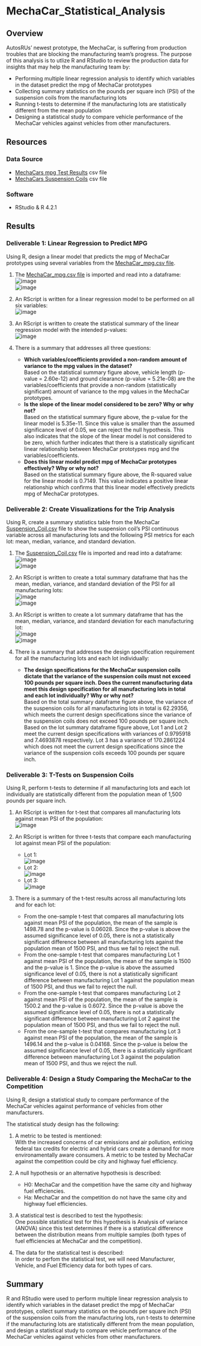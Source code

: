 # MechaCar_Statistical_Analysis

## Overview 
AutosRUs’ newest prototype, the MechaCar, is suffering from production troubles that are blocking the manufacturing team’s progress. The purpose of this analysis is to utlize R and RStudio to review the production data for insights that may help the manufacturing team by:
- Performing multiple linear regression analysis to identify which variables in the dataset predict the mpg of MechaCar prototypes
- Collecting summary statistics on the pounds per square inch (PSI) of the suspension coils from the manufacturing lots
- Running t-tests to determine if the manufacturing lots are statistically different from the mean population
- Designing a statistical study to compare vehicle performance of the MechaCar vehicles against vehicles from other manufacturers. 

## Resources
### Data Source 
- [MechaCars mpg Test Results](https://github.com/lkachury/MechaCar_Statistical_Analysis/blob/main/MechaCar_mpg.csv) csv file
- [MechaCars Suspension Coils](https://github.com/lkachury/MechaCar_Statistical_Analysis/blob/main/Suspension_Coil.csv) csv file

### Software
- RStudio & R 4.2.1  


## Results
### Deliverable 1: Linear Regression to Predict MPG
Using R, design a linear model that predicts the mpg of MechaCar prototypes using several variables from the [MechaCar_mpg.csv file](https://github.com/lkachury/MechaCar_Statistical_Analysis/blob/main/MechaCar_mpg.csv). 

1. The [MechaCar_mpg.csv file](https://github.com/lkachury/MechaCar_Statistical_Analysis/blob/main/MechaCar_mpg.csv) is imported and read into a dataframe:
<br /> ![image](https://user-images.githubusercontent.com/108038989/195750388-3e71244c-8710-480e-9878-42bcf695bfe1.png)
<br /> ![image](https://user-images.githubusercontent.com/108038989/195750731-5d504082-ed80-4db4-99c9-be01caff682f.png)

2. An RScript is written for a linear regression model to be performed on all six variables:
<br /> ![image](https://user-images.githubusercontent.com/108038989/195750818-e4e2b1a8-fbb0-4fa4-b598-e69cba8cc33a.png)

3. An RScript is written to create the statistical summary of the linear regression model with the intended p-values:
<br /> ![image](https://user-images.githubusercontent.com/108038989/195750961-559dcfb0-999d-42d2-95b3-2dcae50536a9.png)

4. There is a summary that addresses all three questions:
    - **Which variables/coefficients provided a non-random amount of variance to the mpg values in the dataset?** <br /> Based on the statistical summary figure above, vehicle length (p-value = 2.60e-12) and ground clearance (p-value = 5.21e-08) are the variables/coefficients that provide a non-random (statistically significant) amount of variance to the mpg values in the MechaCar prototypes. 
    - **Is the slope of the linear model considered to be zero? Why or why not?** <br /> Based on the statistical summary figure above, the p-value for the linear model is 5.35e-11. Since this value is smaller than the assumed significance level of 0.05, we can reject the null hypothesis. This also indicates that the slope of the linear model is not considered to be zero, which further indicates that there is a statistically significant linear relationship between MechaCar prototypes mpg and the variables/coefficients.
    - **Does this linear model predict mpg of MechaCar prototypes effectively? Why or why not?** <br /> Based on the statistical summary figure above, the R-squared value for the linear model is 0.7149. This value indicates a positive linear relationship which confirms that this linear model effectively predicts mpg of MechaCar prototypes.

### Deliverable 2: Create Visualizations for the Trip Analysis
Using R, create a summary statistics table from the MechaCar [Suspension_Coil.csv](https://github.com/lkachury/MechaCar_Statistical_Analysis/blob/main/Suspension_Coil.csv) file to show the suspension coil’s PSI continuous variable across all manufacturing lots and the following PSI metrics for each lot: mean, median, variance, and standard deviation.

1. The [Suspension_Coil.csv](https://github.com/lkachury/MechaCar_Statistical_Analysis/blob/main/Suspension_Coil.csv) file is imported and read into a dataframe:
<br /> ![image](https://user-images.githubusercontent.com/108038989/195762210-c2757a8f-2a66-447a-9e80-3e556544d46e.png)
<br /> ![image](https://user-images.githubusercontent.com/108038989/195762274-8719d55c-489b-473b-bc9d-9cdccefe05a7.png)

2. An RScript is written to create a total summary dataframe that has the mean, median, variance, and standard deviation of the PSI for all manufacturing lots:
<br /> ![image](https://user-images.githubusercontent.com/108038989/195762356-7e7e47d8-81b3-4a64-bbe7-0249636d9dae.png)
<br /> ![image](https://user-images.githubusercontent.com/108038989/195762520-d205a3a7-909b-47ff-b3c4-f25069f429e0.png)

3. An RScript is written to create a lot summary dataframe that has the mean, median, variance, and standard deviation for each manufacturing lot:
<br /> ![image](https://user-images.githubusercontent.com/108038989/195762408-78fc14f2-f35b-410b-9025-60611513752b.png)
<br /> ![image](https://user-images.githubusercontent.com/108038989/195762570-716b4f5c-8303-498a-9ef2-b45249c6ce76.png)

4. There is a summary that addresses the design specification requirement for all the manufacturing lots and each lot individually:
    - **The design specifications for the MechaCar suspension coils dictate that the variance of the suspension coils must not exceed 100 pounds per square inch. Does the current manufacturing data meet this design specification for all manufacturing lots in total and each lot individually? Why or why not?** <br /> Based on the total summary dataframe figure above, the variance of the suspension coils for all manufacturing lots in total is 62.29356, which meets the current design specifications since the variance of the suspension coils does not exceed 100 pounds per square inch. Based on the lot summary dataframe figure above, Lot 1 and Lot 2 meet the current design specifications with variances of 0.9795918 and 7.4693878 respectively. Lot 3 has a variance of 170.2861224 which does not meet the current design specifications since the variance of the suspension coils exceeds 100 pounds per square inch.

### Deliverable 3: T-Tests on Suspension Coils
Using R, perform t-tests to determine if all manufacturing lots and each lot individually are statistically different from the population mean of 1,500 pounds per square inch.

1. An RScript is written for t-test that compares all manufacturing lots against mean PSI of the population:
<br /> ![image](https://user-images.githubusercontent.com/108038989/195765307-2a1e0e04-0b74-4eb6-a4da-83406e1feaf1.png)

2. An RScript is written for three t-tests that compare each manufacturing lot against mean PSI of the population:
    - Lot 1: <br /> ![image](https://user-images.githubusercontent.com/108038989/195765383-e180ee94-3111-4082-a502-9f004bba83cf.png)
    - Lot 2: <br /> ![image](https://user-images.githubusercontent.com/108038989/195765459-3bc17f40-d955-4742-853b-5000eac9de3b.png)
    - Lot 3: <br /> ![image](https://user-images.githubusercontent.com/108038989/195765498-f263627c-3aac-4013-a831-17c99ea73964.png)

3. There is a summary of the t-test results across all manufacturing lots and for each lot:
    - From the one-sample t-test that compares all manufacturing lots against mean PSI of the population, the mean of the sample is 1498.78 and the p-value is 0.06028. Since the p-value is above the assumed significance level of 0.05, there is not a statistically significant difference between all manufacturing lots against the population mean of 1500 PSI, and thus we fail to reject the null. 
    - From the one-sample t-test that compares manufacturing Lot 1 against mean PSI of the population, the mean of the sample is 1500 and the p-value is 1. Since the p-value is above the assumed significance level of 0.05, there is not a statistically significant difference between manufacturing Lot 1 against the population mean of 1500 PSI, and thus we fail to reject the null.
    - From the one-sample t-test that compares manufacturing Lot 2 against mean PSI of the population, the mean of the sample is 1500.2 and the p-value is 0.6072. Since the p-value is above the assumed significance level of 0.05, there is not a statistically significant difference between manufacturing Lot 2 against the population mean of 1500 PSI, and thus we fail to reject the null.
    - From the one-sample t-test that compares manufacturing Lot 3 against mean PSI of the population, the mean of the sample is 1496.14 and the p-value is 0.04168. Since the p-value is below the assumed significance level of 0.05, there is a statistically significant difference between manufacturing Lot 3 against the population mean of 1500 PSI, and thus we reject the null.

### Deliverable 4: Design a Study Comparing the MechaCar to the Competition
Using R, design a statistical study to compare performance of the MechaCar vehicles against performance of vehicles from other manufacturers.

The statistical study design has the following:
1. A metric to be tested is mentioned: <br /> With the increased concerns of car emissions and air pollution, enticing federal tax credits for electric and hybrid cars create a demand for more environamentally aware consumers. A metric to be tested by MechaCar against the competition could be city and highway fuel efficiency.

2. A null hypothesis or an alternative hypothesis is described: 
    - H0: MechaCar and the competition have the same city and highway fuel efficiencies. 
    - Ha: MechaCar and the competition do not have the same city and highway fuel efficiencies.

3. A statistical test is described to test the hypothesis: <br /> One possible statistical test for this hypothesis is Analysis of variance (ANOVA) since this test determines if there is a statistical difference between the distribution means from multiple samples (both types of fuel efficiencies at MechaCar and the competition). 

4. The data for the statistical test is described: <br /> In order to perfom the statistical test, we will need Manufacturer, Vehicle, and Fuel Efficiency data for both types of cars.

## Summary 
R and RStudio were used to perform multiple linear regression analysis to identify which variables in the dataset predict the mpg of MechaCar prototypes, collect summary statistics on the pounds per square inch (PSI) of the suspension coils from the manufacturing lots, run t-tests to determine if the manufacturing lots are statistically different from the mean population, and design a statistical study to compare vehicle performance of the MechaCar vehicles against vehicles from other manufacturers. 

